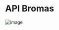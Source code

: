 # API Bromas

![image](https://github.com/MarcPerarnau/HTML/assets/151735878/5aa1bcee-3391-4403-aca8-218961d4dda3)
